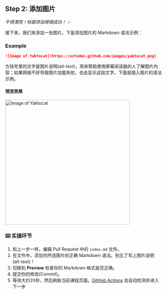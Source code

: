 <!--
  <<< Author notes: Step 2 >>>
  Start this step by acknowledging the previous step.
  Define terms and link to docs.github.com.
-->

## Step 2: 添加图片

_干得漂亮！标题添加得很成功！ :sparkles:_

接下来，我们来添加一张图片。下是添加图片的 Markdown 语法示例：

### Example

```md
![Image of Yaktocat](https://octodex.github.com/images/yaktocat.png)
```

方括号里的文字是图片说明(alt-text)，用来帮助使用屏幕阅读器的人了解图片内容；如果网络不好导致图片加载失败，也会显示这段文字。下面是插入图片的语法示例。

#### 预览效果

<img alt="Image of Yaktocat" src=https://octodex.github.com/images/yaktocat.png width=400>

### :keyboard: 实操环节

1. 和上一步一样，编辑 Pull Request 中的 `index.md` 文件。
2. 在文件中，添加你所选图片的正确 Markdown 语法。别忘了写上图片说明(alt-text)！
3. 切换到 **Preview** 检查你的 Markdown 格式是否正确。
4. 提交你的修改(Commit)。
5. 等待大约20秒，然后刷新当前课程页面。[GitHub Actions](https://docs.github.com/en/actions) 会自动检测并进入下一步
